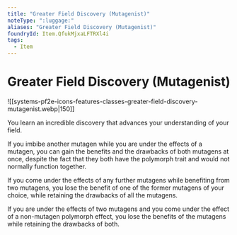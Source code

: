 ```yaml
---
title: "Greater Field Discovery (Mutagenist)"
noteType: ":luggage:"
aliases: "Greater Field Discovery (Mutagenist)"
foundryId: Item.QfukMjxaLFTRXl4i
tags:
  - Item
---
```


# Greater Field Discovery (Mutagenist)
![[systems-pf2e-icons-features-classes-greater-field-discovery-mutagenist.webp|150]]

You learn an incredible discovery that advances your understanding of your field.

If you imbibe another mutagen while you are under the effects of a mutagen, you can gain the benefits and the drawbacks of both mutagens at once, despite the fact that they both have the polymorph trait and would not normally function together.

If you come under the effects of any further mutagens while benefiting from two mutagens, you lose the benefit of one of the former mutagens of your choice, while retaining the drawbacks of all the mutagens.

If you are under the effects of two mutagens and you come under the effect of a non-mutagen polymorph effect, you lose the benefits of the mutagens while retaining the drawbacks of both.
